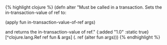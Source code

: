 {% highlight clojure %}
(defn alter
  "Must be called in a transaction. Sets the in-transaction-value of
  ref to:

  (apply fun in-transaction-value-of-ref args)

  and returns the in-transaction-value of ref."
  {:added "1.0"
   :static true}
  [^clojure.lang.Ref ref fun & args]
    (. ref (alter fun args)))
{% endhighlight %}
